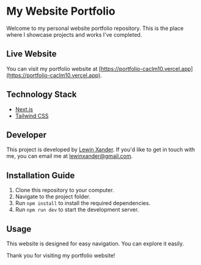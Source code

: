 # My Website Portfolio

Welcome to my personal website portfolio repository. This is the place where I showcase projects and works I've completed.

## Live Website

You can visit my portfolio website at [https://portfolio-caclm10.vercel.app](https://portfolio-caclm10.vercel.app).

## Technology Stack

- [Next.js](https://nextjs.org)
- [Tailwind CSS](https://tailwindcss.com)

## Developer

This project is developed by [Lewin Xander](https://portfolio-caclm10.vercel.app). If you'd like to get in touch with me, you can email me at [lewinxander@gmail.com](mailto:lewinxander@gmail.com).

## Installation Guide

1. Clone this repository to your computer.
2. Navigate to the project folder.
3. Run `npm install` to install the required dependencies.
4. Run `npm run dev` to start the development server.

## Usage

This website is designed for easy navigation. You can explore it easily.

Thank you for visiting my portfolio website!
